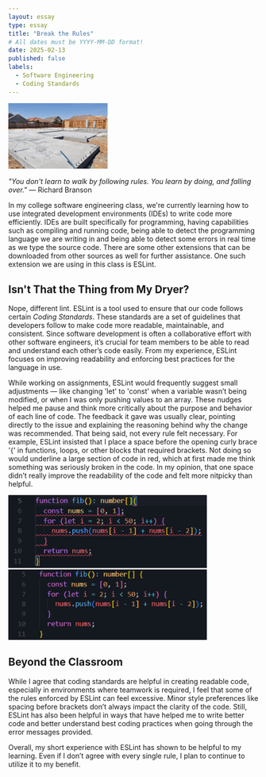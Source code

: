 ```yaml
---
layout: essay
type: essay
title: "Break the Rules"
# All dates must be YYYY-MM-DD format!
date: 2025-02-13
published: false
labels:
  - Software Engineering
  - Coding Standards
---
```


<img width="200px" class="rounded float-start pe-4" src="../img/standards/standards.jpeg">

*"You don't learn to walk by following rules. You learn by doing, and falling over."* — Richard Branson

In my college software engineering class, we're currently learning how to use integrated development environments (IDEs) to write code more efficiently. IDEs are built specifically for programming, having capabilities such as compiling and running code, being able to detect the programming language we are writing in and being able to detect some errors in real time as we type the source code. There are some other extensions that can be downloaded from other sources as well for further assistance. One such extension we are using in this class is ESLint.
 
## Isn't That the Thing from My Dryer?

Nope, different lint. ESLint is a tool used to ensure that our code follows certain *Coding Standards*. These standards are a set of guidelines that developers follow to make code more readable, maintainable, and consistent. Since software development is often a collaborative effort with other software engineers, it’s crucial for team members to be able to read and understand each other’s code easily. From my experience, ESLint focuses on improving readability and enforcing best practices for the language in use.

While working on assignments, ESLint would frequently suggest small adjustments — like changing 'let' to 'const' when a variable wasn’t being modified, or when I was only pushing values to an array. These nudges helped me pause and think more critically about the purpose and behavior of each line of code. The feedback it gave was usually clear, pointing directly to the issue and explaining the reasoning behind why the change was recommended. That being said, not every rule felt necessary. For example, ESLint insisted that I place a space before the opening curly brace '{' in functions, loops, or other blocks that required brackets. Not doing so would underline a large section of code in red, which at first made me think something was seriously broken in the code. In my opinion, that one space didn’t really improve the readability of the code and felt more nitpicky than helpful.

<div class="text-center p-4">
  <img width="400px" 
       src="../img/standards/Screenshot 2025-02-12 224234.png" 
       class="img-thumbnail" >
  <img width="400px" 
       src="../img/standards/Screenshot 2025-02-12 224312.png" 
       class="img-thumbnail" >
</div>

## Beyond the Classroom

While I agree that coding standards are helpful in creating readable code, especially in environments where teamwork is required, I feel that some of the rules enforced by ESLint can feel excessive. Minor style preferences like spacing before brackets don’t always impact the clarity of the code. Still, ESLint has also been helpful in ways that have helped me to write better code and better understand best coding practices when going through the error messages provided. 

Overall, my short experience with ESLint has shown to be helpful to my learning. Even if I don’t agree with every single rule, I plan to continue to utilize it to my benefit.

